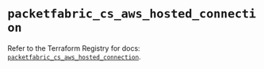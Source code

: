 # `packetfabric_cs_aws_hosted_connection`

Refer to the Terraform Registry for docs: [`packetfabric_cs_aws_hosted_connection`](https://registry.terraform.io/providers/packetfabric/packetfabric/1.9.3/docs/resources/cs_aws_hosted_connection).
